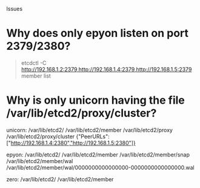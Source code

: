 Issues

# Why does only epyon listen on port 2379/2380?
> etcdctl -C http://192.168.1.2:2379,http://192.168.1.4:2379,http://192.168.1.5:2379 member list

# Why is only unicorn having the file /var/lib/etcd2/proxy/cluster?
unicorn:
/var/lib/etcd2/
/var/lib/etcd2/member
/var/lib/etcd2/proxy
/var/lib/etcd2/proxy/cluster
   {"PeerURLs":["http://192.168.1.4:2380","http://192.168.1.5:2380"]}

epyon:
/var/lib/etcd2/
/var/lib/etcd2/member
/var/lib/etcd2/member/snap
/var/lib/etcd2/member/wal
/var/lib/etcd2/member/wal/0000000000000000-0000000000000000.wal

zero:
/var/lib/etcd2/
/var/lib/etcd2/member

